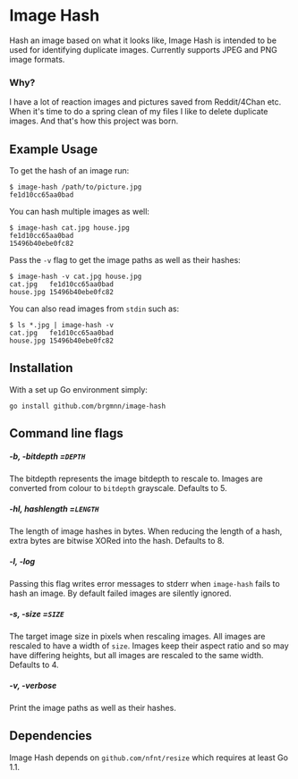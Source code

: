 # Image Hash #

Hash an image based on what it looks like, Image Hash is intended to be used
for identifying duplicate images. Currently supports JPEG and PNG image
formats.


### Why? ###

I have a lot of reaction images and pictures saved from Reddit/4Chan etc.
When it's time to do a spring clean of my files I like to delete duplicate
images. And that's how this project was born.


## Example Usage ##

To get the hash of an image run:

    $ image-hash /path/to/picture.jpg
    fe1d10cc65aa0bad

You can hash multiple images as well:

    $ image-hash cat.jpg house.jpg
    fe1d10cc65aa0bad
    15496b40ebe0fc82

Pass the `-v` flag to get the image paths as well as their hashes:

    $ image-hash -v cat.jpg house.jpg
    cat.jpg   fe1d10cc65aa0bad
    house.jpg 15496b40ebe0fc82

You can also read images from `stdin` such as:

    $ ls *.jpg | image-hash -v
    cat.jpg   fe1d10cc65aa0bad
    house.jpg 15496b40ebe0fc82


## Installation ##

With a set up Go environment simply:

    go install github.com/brgmnn/image-hash


## Command line flags ##

##### -b, -bitdepth =`DEPTH`
The bitdepth represents the image bitdepth to rescale to.
Images are converted from colour to `bitdepth` grayscale. Defaults to 5.

##### -hl, hashlength =`LENGTH`
The length of image hashes in bytes. When reducing the
length of a hash, extra bytes are bitwise XORed into the hash. Defaults to 8.

##### -l, -log
Passing this flag writes error messages to stderr when `image-hash` fails to
hash an image. By default failed images are silently ignored.

##### -s, -size =`SIZE`
The target image size in pixels when rescaling images. All
images are rescaled to have a width of `size`. Images keep their aspect ratio
and so may have differing heights, but all images are rescaled to the same
width. Defaults to 4.

##### -v, -verbose
Print the image paths as well as their hashes.


## Dependencies ##

Image Hash depends on `github.com/nfnt/resize` which requires at least Go 1.1.
